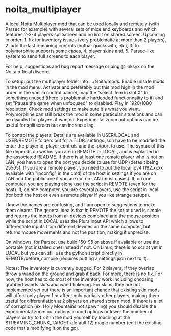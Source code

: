 # noita_multiplayer
A local Noita Multiplayer mod that can be used locally and remetely (with Parsec for example) with several sets of mice and keyboards and which features 2-3-4 players splitscreen and no limit on shared screen. Upcoming in order: 1. fix for inventory issues (very problematic at more than 2 players), 2. add the last remaining controls (hotbar quickswith, etc), 3. fix polymorphine supports some cases, 4. player skins and, 5. Parsec-like system to send full screens to each player.

For help, suggestions and bug report message or ping @linksyx on the Noita official discord.

To setup:
put the multiplayer folder into .../Noita/mods.
Enable unsafe mods in the mod menu.
Activate and preferably put this mod high in the mod order.
in the vanilla control pannel, map the "select item in slot X" to something unused (there is problematic hardcoded functionnality to it) and set "Pause the game when unfocused" to disabled.
Play in 1920/1080 resolution.
Check mod settings to make sure it's what you want. Polymorphine can still break the mod in some particular situations and can be disabled for players if wanted. Experimental zoom out options can be useful for splitscreen but can increase lag.

To control the players:
Details are available in USER/LOCAL and USER/REMOTE folders but for a TLDR:
settings.json have to be modified the enter the player id, player controls and the ip/port to use. The syntax of this file depends on wether you are in REMOTE or LOCAL, and is explained in the associated README.
If there is at least one remote player who is not on LAN, you have to open the port you decide to use for UDP (default being 25565).
If you are a remote player, you need to put the local ipv4 (192.xxxx available with "ipconfig" in the cmd) of the host in settings if you are on LAN and the public one if you are not on LAN (most cases).
If, on one computer, you are playing alone use the script in REMOTE (even for the host).
If, on one computer, you are several players, use the script in local (for both the host or even a remote player if you like strange setups).

I know the names are confusing, and I am open to suggestions to make them clearer.
The general idea is that in REMOTE the script used is simple and returns the inputs from all devices combined and the mouse position while the script in LOCAL uses the PluralInput API which allows to differentiate inputs from different devices on the same computer, but returns mouse movements and not the position, making it unprecise.

On windows, for Parsec, use build 150-95 or above if available or use the portable (not installed one) instead if not.
On Linux, there is no script yet in LOCAL but you can still use the python script directly in REMOTE/before_compile (requires putting a settings.json next to it).

Notes:
The inventory is currently bugged. For 2 players, if they overlap throw a wand on the ground and grab it back. For more, there is no fix. For now, the host has to do most of the inventory work including choosing grabbed wands slots and wand tinkering. For skins, they are not implemented yet but there is an important chance that existing skin mods will affect only player 1 or affect only partially other players, making them useful for differentiation at 2 players on shared screen mod. If there is a lot of corruption (ex: Holy Mountains not spawning) you should disable the experimental zoom out options in mod options or lower the number of players or try to fix it in the mod yourself by touching at the STREAMING_CHUNK_TARGET (default 12) magic number (edit the existing code that's modifying it on the go).
